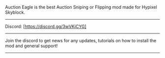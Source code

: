 Auction Eagle is the best Auction Sniping or Flipping mod made for Hypixel Skyblock.

-----------------------------------------------------------------------

Discord: [https://discord.gg/3wVKjCYG]

-----------------------------------------------------------------------

Join the discord to get news for any updates, tutorials on how to install the mod and general support!

-----------------------------------------------------------------------
